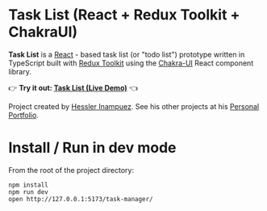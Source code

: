 Task List (React + Redux Toolkit + ChakraUI)
=====================

**Task List** is a [React](https://es.reactjs.org/) - based task list (or "todo list") prototype written in TypeScript built with [Redux Toolkit](https://redux-toolkit.js.org/) using the [Chakra-UI](https://chakra-ui.com/) React component library.

👉  **Try it out: [Task List (Live Demo)](https://fawkes11.github.io/task-manager/)**  👈

Project created by [Hessler Inampuez](https://github.com/fawkes11). See his other projects at his [Personal Portfolio](https://hessler.tech).

# Install / Run in dev mode

From the root of the project directory:

```
npm install
npm run dev
open http://127.0.0.1:5173/task-manager/
```
